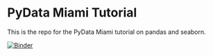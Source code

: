 # PyData Miami Tutorial

This is the repo for the PyData Miami tutorial on pandas and seaborn.


[![Binder](https://mybinder.org/badge_logo.svg)](https://mybinder.org/v2/gh/webbedfeet/PyDataMiami/master?filepath=tutorial.ipynb)

